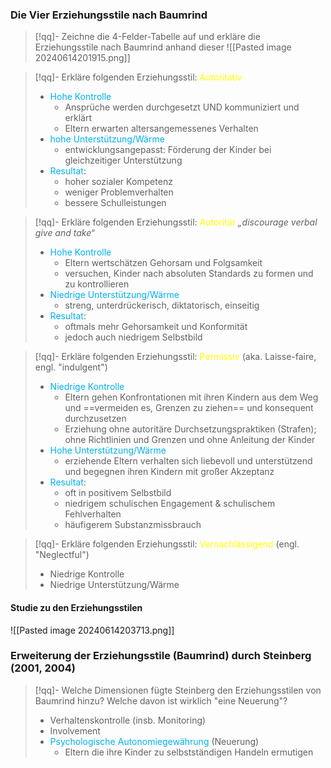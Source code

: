 
### Die Vier Erziehungsstile nach Baumrind


> [!qq]- Zeichne die 4-Felder-Tabelle auf und erkläre die Erziehungsstile nach Baumrind anhand dieser
> ![[Pasted image 20240614201915.png]]

> [!qq]- Erkläre folgenden Erziehungsstil: <span style="color:rgb(255, 255, 0)">Autoritativ</span>
> - <span style="color:rgb(0, 176, 240)">Hohe Kontrolle</span>
> 	- Ansprüche werden durchgesetzt UND kommuniziert und erklärt
> 	- Eltern erwarten altersangemessenes Verhalten
> - <span style="color:rgb(0, 176, 240)">hohe Unterstützung/Wärme</span>
> 	- entwicklungsangepasst: Förderung der Kinder bei gleichzeitiger Unterstützung
> - <span style="color:rgb(0, 176, 240)">Resultat</span>: 
> 	- hoher sozialer Kompetenz
> 	- weniger Problemverhalten
> 	- bessere Schulleistungen

> [!qq]- Erkläre folgenden Erziehungsstil: <span style="color:rgb(255, 255, 0)">Autoritär</span>
> *„discourage verbal give and take“*
> - <span style="color:rgb(0, 176, 240)">Hohe Kontrolle</span>
> 	- Eltern wertschätzen Gehorsam und Folgsamkeit
> 	- versuchen, Kinder nach absoluten Standards zu formen und zu kontrollieren
> - <span style="color:rgb(0, 176, 240)">Niedrige Unterstützung/Wärme</span>
> 	- streng, unterdrückerisch, diktatorisch, einseitig
> - <span style="color:rgb(0, 176, 240)">Resultat</span>:
> 	- oftmals mehr Gehorsamkeit und Konformität
> 	- jedoch auch niedrigem Selbstbild

> [!qq]- Erkläre folgenden Erziehungsstil: <span style="color:rgb(255, 255, 0)">Permissiv</span> (aka. Laisse-faire, engl. "indulgent")
> - <span style="color:rgb(0, 176, 240)">Niedrige Kontrolle</span>
> 	- Eltern gehen Konfrontationen mit ihren Kindern aus dem Weg und ==vermeiden es, Grenzen zu ziehen== und konsequent durchzusetzen
> 	- Erziehung ohne autoritäre Durchsetzungspraktiken (Strafen); ohne Richtlinien und Grenzen und ohne Anleitung der Kinder
> - <span style="color:rgb(0, 176, 240)">Hohe Unterstützung/Wärme</span>
> 	- erziehende Eltern verhalten sich liebevoll und unterstützend und begegnen ihren Kindern mit großer Akzeptanz
> - <span style="color:rgb(0, 176, 240)">Resultat</span>:
> 	- oft in positivem Selbstbild
> 	- niedrigem schulischen Engagement & schulischem Fehlverhalten
> 	- häufigerem Substanzmissbrauch

> [!qq]- Erkläre folgenden Erziehungsstil: <span style="color:rgb(255, 255, 0)">Vernachlässigend</span> (engl. "Neglectful")
> - Niedrige Kontrolle
> - Niedrige Unterstützung/Wärme

#### Studie zu den Erziehungsstilen

![[Pasted image 20240614203713.png]]

### Erweiterung der Erziehungsstile (Baumrind) durch Steinberg (2001, 2004) 

> [!qq]- Welche Dimensionen fügte Steinberg den Erziehungsstilen von Baumrind hinzu? Welche davon ist wirklich "eine Neuerung"?
> - Verhaltenskontrolle (insb. Monitoring)
> - Involvement
> - <span style="color:rgb(0, 176, 240)">Psychologische Autonomiegewährung</span> (Neuerung)
> 	- Eltern die ihre Kinder zu selbstständigen Handeln ermutigen



